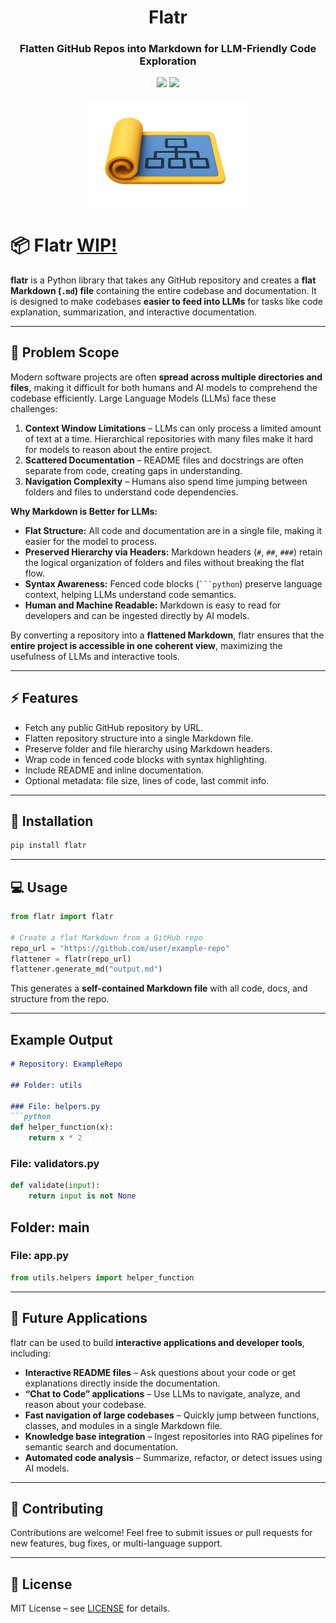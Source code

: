 <div align="center">
<h1 align="center"> Flatr </h1> 
<h3>Flatten GitHub Repos into Markdown for LLM-Friendly Code Exploration</br></h3>
<img src="https://img.shields.io/badge/Progress-10%25-red"> <img src="https://img.shields.io/badge/Feedback-Welcome-green">
</br>
</br>
<img src="https://github.com/dimastatz/flatr/blob/main/docs/flatr_logo.png?raw=true" width="256px"> 
</div>

# 📦 Flatr [WIP!]()

**flatr** is a Python library that takes any GitHub repository and creates a **flat Markdown (`.md`) file** containing the entire codebase and documentation. It is designed to make codebases **easier to feed into LLMs** for tasks like code explanation, summarization, and interactive documentation.

---

## 🎯 Problem Scope

Modern software projects are often **spread across multiple directories and files**, making it difficult for both humans and AI models to comprehend the codebase efficiently. Large Language Models (LLMs) face these challenges:

1. **Context Window Limitations** – LLMs can only process a limited amount of text at a time. Hierarchical repositories with many files make it hard for models to reason about the entire project.
2. **Scattered Documentation** – README files and docstrings are often separate from code, creating gaps in understanding.
3. **Navigation Complexity** – Humans also spend time jumping between folders and files to understand code dependencies.

**Why Markdown is Better for LLMs:**

* **Flat Structure:** All code and documentation are in a single file, making it easier for the model to process.
* **Preserved Hierarchy via Headers:** Markdown headers (`#`, `##`, `###`) retain the logical organization of folders and files without breaking the flat flow.
* **Syntax Awareness:** Fenced code blocks (` ```python `) preserve language context, helping LLMs understand code semantics.
* **Human and Machine Readable:** Markdown is easy to read for developers and can be ingested directly by AI models.

By converting a repository into a **flattened Markdown**, flatr ensures that the **entire project is accessible in one coherent view**, maximizing the usefulness of LLMs and interactive tools.

---

## ⚡ Features

* Fetch any public GitHub repository by URL.
* Flatten repository structure into a single Markdown file.
* Preserve folder and file hierarchy using Markdown headers.
* Wrap code in fenced code blocks with syntax highlighting.
* Include README and inline documentation.
* Optional metadata: file size, lines of code, last commit info.

---

## 🚀 Installation

```bash
pip install flatr
```

---

## 💻 Usage

```python
from flatr import flatr

# Create a flat Markdown from a GitHub repo
repo_url = "https://github.com/user/example-repo"
flattener = flatr(repo_url)
flattener.generate_md("output.md")
```

This generates a **self-contained Markdown file** with all code, docs, and structure from the repo.

---

## Example Output

````markdown
# Repository: ExampleRepo

## Folder: utils

### File: helpers.py
```python
def helper_function(x):
    return x * 2
````

### File: validators.py

```python
def validate(input):
    return input is not None
```

## Folder: main

### File: app.py

```python
from utils.helpers import helper_function
```

---

## 🔮 Future Applications

flatr can be used to build **interactive applications and developer tools**, including:

- **Interactive README files** – Ask questions about your code or get explanations directly inside the documentation.  
- **“Chat to Code” applications** – Use LLMs to navigate, analyze, and reason about your codebase.  
- **Fast navigation of large codebases** – Quickly jump between functions, classes, and modules in a single Markdown file.  
- **Knowledge base integration** – Ingest repositories into RAG pipelines for semantic search and documentation.  
- **Automated code analysis** – Summarize, refactor, or detect issues using AI models.

---

## 🤝 Contributing

Contributions are welcome! Feel free to submit issues or pull requests for new features, bug fixes, or multi-language support.

---

## 📄 License

MIT License – see [LICENSE](LICENSE) for details.




